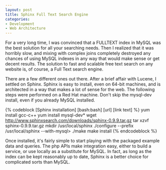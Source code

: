 ```yaml
---
layout: post
title: Sphinx Full Text Search Engine
categories:
- Development
- Web Architecture
---
```

For a very long time, I was convinced that a FULLTEXT index in MySQL was the
best solution for all your searching needs. Then I realized that it was
horribly slow, and mixing with complex joins completely destroyed any chances
of using MySQL indexes in any way that would make sense or get decent results.
The solution to fast and scalable free text search on any website is, of
course, a Full Text search engine.

  
There are a few different ones out there. After a brief affair with Lucene, I
settled on Sphinx. Sphinx is easy to install, even on 64-bit machines, and is
architected in a way that makes a lot of sense for the web. The following
steps were performed on a Red Hat machine. Don't skip the mysql-dev install,
even if you already MySQL installed.

{% codeblock [Sphinx installation] [bash:bash] [url] [link text] %}
yum install gcc-c++
yum install mysql-dev*
wget http://www.sphinxsearch.com/downloads/sphinx-0.9.9.tar.gz
tar xzvf sphinx-0.9.9.tar.gz
mkdir /usr/local/sphinx
./configure --prefix /usr/local/sphinx --with-mysql> ./make
make install
{% endcodeblock %}

  
Once installed, it's fairly simple to start playing with the packaged example
data and queries. The php APIs make integration easy, either to build a
service, or use locally as a substitute for MySQL. In fact, as long as the
index can be kept reasonably up to date, Sphinx is a better choice for
complicated sorts than MySQL.

